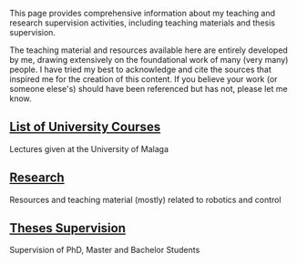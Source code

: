 This page provides comprehensive information about my teaching and research supervision activities, including teaching materials and thesis supervision.

The teaching material and resources available here are entirely developed by me, drawing extensively on the foundational work of many (very many) people. I have tried my best to acknowledge and cite the sources that inspired me for the creation of this content. If you believe your work (or someone elese's) should have been referenced but has not, please let me know.

## [List of University Courses](courses_index.md)
Lectures given at the University of Malaga

## [Research](material_index.md)
Resources and teaching material (mostly) related to robotics and control

## [Theses Supervision](supervision_index.md)
Supervision of PhD, Master and Bachelor Students
